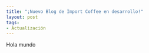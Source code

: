 ```yaml
---
title: "¡Nuevo Blog de Import Coffee en desarrollo!"
layout: post
tags:
- Actualización
---
```


Hola mundo
